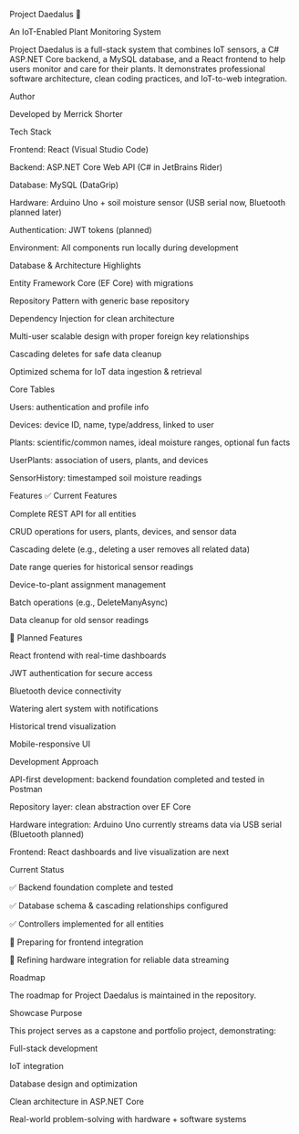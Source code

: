 Project Daedalus 🌱

An IoT-Enabled Plant Monitoring System

Project Daedalus is a full-stack system that combines IoT sensors, a C# ASP.NET Core backend, a MySQL database, and a React frontend to help users monitor and care for their plants. It demonstrates professional software architecture, clean coding practices, and IoT-to-web integration.

Author

Developed by Merrick Shorter

Tech Stack

Frontend: React (Visual Studio Code)

Backend: ASP.NET Core Web API (C# in JetBrains Rider)

Database: MySQL (DataGrip)

Hardware: Arduino Uno + soil moisture sensor (USB serial now, Bluetooth planned later)

Authentication: JWT tokens (planned)

Environment: All components run locally during development

Database & Architecture Highlights

Entity Framework Core (EF Core) with migrations

Repository Pattern with generic base repository

Dependency Injection for clean architecture

Multi-user scalable design with proper foreign key relationships

Cascading deletes for safe data cleanup

Optimized schema for IoT data ingestion & retrieval

Core Tables

Users: authentication and profile info

Devices: device ID, name, type/address, linked to user

Plants: scientific/common names, ideal moisture ranges, optional fun facts

UserPlants: association of users, plants, and devices

SensorHistory: timestamped soil moisture readings

Features
✅ Current Features

Complete REST API for all entities

CRUD operations for users, plants, devices, and sensor data

Cascading delete (e.g., deleting a user removes all related data)

Date range queries for historical sensor readings

Device-to-plant assignment management

Batch operations (e.g., DeleteManyAsync)

Data cleanup for old sensor readings

🔮 Planned Features

React frontend with real-time dashboards

JWT authentication for secure access

Bluetooth device connectivity

Watering alert system with notifications

Historical trend visualization

Mobile-responsive UI

Development Approach

API-first development: backend foundation completed and tested in Postman

Repository layer: clean abstraction over EF Core

Hardware integration: Arduino Uno currently streams data via USB serial (Bluetooth planned)

Frontend: React dashboards and live visualization are next

Current Status

✅ Backend foundation complete and tested

✅ Database schema & cascading relationships configured

✅ Controllers implemented for all entities

🔄 Preparing for frontend integration

🔄 Refining hardware integration for reliable data streaming

Roadmap

The roadmap for Project Daedalus is maintained in the repository.

Showcase Purpose

This project serves as a capstone and portfolio project, demonstrating:

Full-stack development

IoT integration

Database design and optimization

Clean architecture in ASP.NET Core

Real-world problem-solving with hardware + software systems
